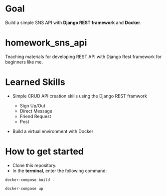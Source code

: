 # Goal

Build a simple SNS API with **Django REST framework** and **Docker**.

# homework_sns_api

Teaching materials for developing REST API with Django Rest framework for beginners like me.

# Learned Skills

- Simple CRUD API creation skills using the Django REST framwork
    - Sign Up/Out
    - Direct Message
    - Friend Request
    - Post

- Build a virtual environment with Docker

# How to get started

- Clone this repository.
- In the **terminal**, enter the following command:

```
docker-compose build .

docker-compose up
```
